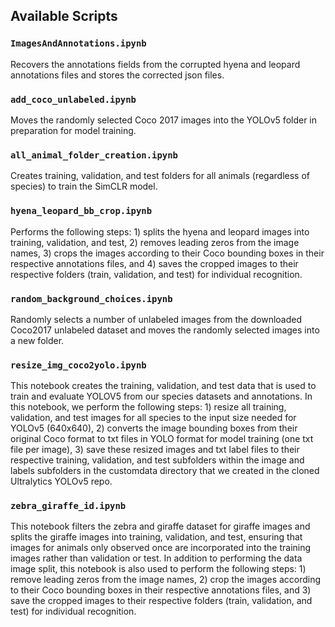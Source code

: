 ## Available Scripts

### `ImagesAndAnnotations.ipynb`

Recovers the annotations fields from the corrupted hyena and leopard annotations files and stores the corrected json files.

### `add_coco_unlabeled.ipynb`

Moves the randomly selected Coco 2017 images into the YOLOv5 folder in preparation for model training.

### `all_animal_folder_creation.ipynb`

Creates training, validation, and test folders for all animals (regardless of species) to train the SimCLR model. 

### `hyena_leopard_bb_crop.ipynb`

Performs the following steps: 1) splits the hyena and leopard images into training, validation, and test, 2) removes leading zeros from the image names, 3) crops the images according to their Coco bounding boxes in their respective annotations files, and 4) saves the cropped images to their respective folders (train, validation, and test) for individual recognition. 

### `random_background_choices.ipynb`

Randomly selects a number of unlabeled images from the downloaded Coco2017 unlabeled dataset and moves the randomly selected images into a new folder.

### `resize_img_coco2yolo.ipynb`

This notebook creates the training, validation, and test data that is used to train and evaluate YOLOV5 from our species datasets and annotations. In this notebook, we perform the following steps: 1) resize all training, validation, and test images for all species to the input size needed for YOLOv5 (640x640), 2) converts the image bounding boxes from their original Coco format to txt files in YOLO format for model training (one txt file per image), 3) save these resized images and txt label files to their respective training, validation, and test subfolders within the image and labels subfolders in the customdata directory that we created in the cloned Ultralytics YOLOv5 repo.

### `zebra_giraffe_id.ipynb`

This notebook filters the zebra and giraffe dataset for giraffe images and splits the giraffe images into training, validation, and test, ensuring that images for animals only observed once are incorporated into the training images rather than validation or test. In addition to performing the data image split, this notebook is also used to perform the following steps: 1) remove leading zeros from the image names, 2) crop the images according to their Coco bounding boxes in their respective annotations files, and 3) save the cropped images to their respective folders (train, validation, and test) for individual recognition.
